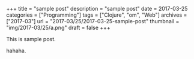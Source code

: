 +++
title = "sample post"
description = "sample post"
date = 2017-03-25
categories = ["Programming"]
tags = ["Clojure", "om", "Web"]
archives = ["2017-03"]
url = "2017-03/25/2017-03-25-sample-post"
thumbnail = "img/2017-03/25/a.png"
draft = false
+++

This is sample post.

<!--more-->

hahaha.

